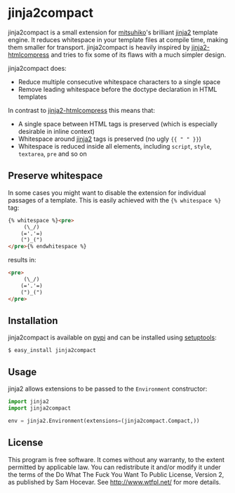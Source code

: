 # jinja2compact
jinja2compact is a small extension for [mitsuhiko](https://github.com/mitsuhiko)'s brilliant [jinja2](http://jinja.pocoo.org) template engine. It reduces whitespace in your template files at compile time, making them smaller for transport. jinja2compact is heavily inspired by [jinja2-htmlcompress](https://github.com/mitsuhiko/jinja2-htmlcompress) and tries to fix some of its flaws with a much simpler design.

jinja2compact does:
* Reduce multiple consecutive whitespace characters to a single space
* Remove leading whitespace before the doctype declaration in HTML templates

In contrast to [jinja2-htmlcompress](https://github.com/mitsuhiko/jinja2-htmlcompress) this means that:
* A single space between HTML tags is preserved (which is especially desirable in inline context)
* Whitespace around [jinja2](http://jinja.pocoo.org) tags is preserved (no ugly `{{ " " }}`)
* Whitespace is reduced inside all elements, including `script`, `style`, `textarea`, `pre` and so on

## Preserve whitespace
In some cases you might want to disable the extension for individual passages of a template. This is easily achieved with the `{% whitespace %}` tag:
```HTML
{% whitespace %}<pre>
     (\_/)
    (='.'=)
    (")_(") 
</pre>{% endwhitespace %}
```
results in:
```HTML
<pre>
     (\_/)
    (='.'=)
    (")_(") 
</pre>
```

## Installation
jinja2compact is available on [pypi](https://pypi.python.org) and can be installed using [setuptools](https://pypi.python.org/pypi/setuptools):

    $ easy_install jinja2compact

## Usage
jinja2 allows extensions to be passed to the `Environment` constructor:
```python
import jinja2
import jinja2compact

env = jinja2.Environment(extensions=(jinja2compact.Compact,))
``` 

## License
This program is free software. It comes without any warranty, to
the extent permitted by applicable law. You can redistribute it
and/or modify it under the terms of the Do What The Fuck You Want
To Public License, Version 2, as published by Sam Hocevar. See
http://www.wtfpl.net/ for more details.
